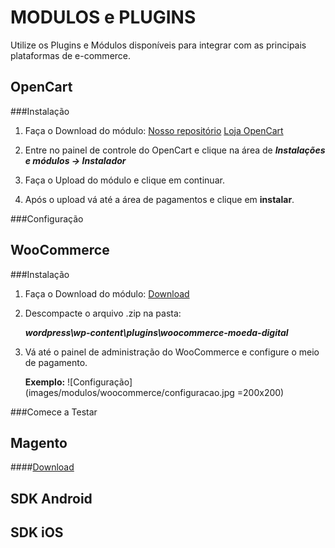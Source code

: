 MODULOS e PLUGINS
==================

Utilize os Plugins e Módulos disponíveis para integrar com as principais plataformas de e-commerce. 

OpenCart
--------

###Instalação


 1. Faça o Download do módulo:
	[Nosso repositório](https://github.com/MoedaDigital/OpenCart/archive/master.zip)
	[Loja OpenCart](https://github.com/MoedaDigital/OpenCart/archive/master.zip)

 2. Entre no painel de controle do OpenCart e clique na área de ***Instalações e módulos → Instalador***

 3. Faça o Upload do módulo e clique em continuar.

 4. Após o upload vá até a área de pagamentos e clique em **instalar**.

###Configuração


WooCommerce
-----------

###Instalação

 1. Faça o Download do módulo:
	[Download](https://github.com/MoedaDigital/WooCommerce/archive/master.zip)

 2. Descompacte o arquivo .zip na pasta:
	
	***wordpress\wp-content\plugins\woocommerce-moeda-digital***

 3. Vá até o painel de administração do WooCommerce e configure o meio de pagamento.

 	**Exemplo:**
 	![Configuração](images/modulos/woocommerce/configuracao.jpg =200x200)


###Comece a Testar

Magento
-------

####[Download](https://github.com/MoedaDigital/Magento/archive/master.zip)

SDK Android
-----------

SDK iOS
-------
